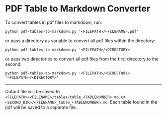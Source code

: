 # PDF Table to Markdown Converter

To convert tables in pdf files to markdown, run:

`python pdf-tables-to-markdown.py '<FILEPATH>/<FILENAME>.pdf'`

or pass a directory as variable to convert all pdf files within the directory:

`python pdf-tables-to-markdown.py '<FILEPATH>/<DIRECTORY>'`

or pass two directories to convert all pdf files from the first directory to the second:

`python pdf-tables-to-markdown.py '<FILEPATH>/<DIRECTORY>' '<FILEPATH>/<DIRECTORY>'`

---

Output file will be saved to `<FILEPATH>/<FILENAME>/tables/table_<TABLENUMBER>.md`,
or `<SECOND_DIR>/<FILENAME>_table_<TABLENUMBER>.md`. 
Each table found in the pdf will be saved to a separate file.
